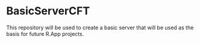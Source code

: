 # BasicServerCFT
This repository will be used to create a basic server that will be used as the basis for future R.App projects.
